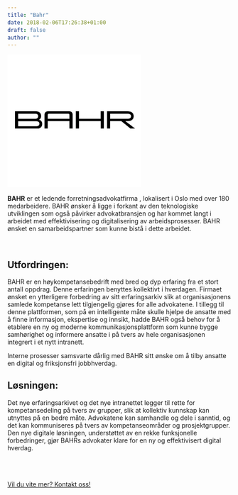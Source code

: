 ```yaml
---
title: "Bahr"
date: 2018-02-06T17:26:38+01:00
draft: false
author: ""
---
```

<div class="container">
    <div class="row">
<div class="col-md-12 col-lg-8 mx-auto">
<div class="row">
<img class="img-fluid mx-auto" src="/img/clients/bahr-logo.png" />
</div>
<p class="lead"><strong>BAHR</strong> er et ledende forretningsadvokatfirma , lokalisert i Oslo med over 180 medarbeidere. BAHR ønsker å ligge i forkant av den teknologiske utviklingen som også påvirker advokatbransjen og har kommet langt i arbeidet med effektivisering og digitalisering av arbeidsprosesser.
BAHR ønsket en samarbeidspartner som kunne bistå i dette arbeidet.</p>
<br>
<h2>Utfordringen:</h2>
<p>
BAHR er en høykompetansebedrift med bred og dyp erfaring fra et stort antall oppdrag. Denne erfaringen benyttes kollektivt i hverdagen. Firmaet ønsket en ytterligere forbedring av sitt erfaringsarkiv slik at organisasjonens samlede kompetanse lett tilgjengelig gjøres for alle advokatene. I tillegg til denne plattformen, som på en intelligente måte skulle hjelpe de ansatte med å finne informasjon, ekspertise og innsikt, hadde BAHR også behov for å etablere en ny og moderne kommunikasjonsplattform som kunne bygge samhørighet og informere ansatte i på tvers av hele organisasjonen integrert i et nytt intranett.
</p>
<p>Interne prosesser samsvarte dårlig med BAHR sitt ønske om å tilby ansatte en digital og friksjonsfri jobbhverdag.</p>

<h2>Løsningen:</h2>
<p>
Det nye erfaringsarkivet og det nye intranettet legger til rette for kompetansedeling på tvers av grupper, slik at kollektiv kunnskap kan utnyttes på en bedre måte. Advokatene kan samhandle og dele i sanntid, og det kan kommuniseres på tvers av kompetanseområder og prosjektgrupper. Den nye digitale løsningen, understøttet av en rekke funksjonelle forbedringer, gjør BAHRs advokater klare for en ny og effektivisert digital hverdag.</p>
<br>
<br>

<br>
    <a class="btn btn-primary btn-full" href="/contact/" role="button">Vil du vite mer? Kontakt oss!</a>
<br>
<br>
</div>
</div>
</div>